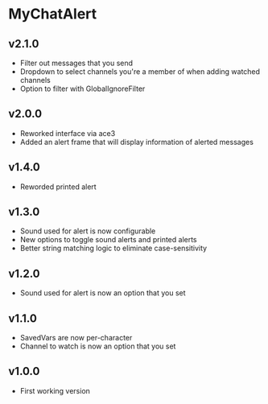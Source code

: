 # MyChatAlert

## v2.1.0
- Filter out messages that you send
- Dropdown to select channels you're a member of when adding watched channels
- Option to filter with GlobalIgnoreFilter

## v2.0.0
- Reworked interface via ace3
- Added an alert frame that will display information of alerted messages

## v1.4.0
- Reworded printed alert

## v1.3.0
- Sound used for alert is now configurable
- New options to toggle sound alerts and printed alerts
- Better string matching logic to eliminate case-sensitivity

## v1.2.0
- Sound used for alert is now an option that you set

## v1.1.0
- SavedVars are now per-character
- Channel to watch is now an option that you set

## v1.0.0
- First working version
